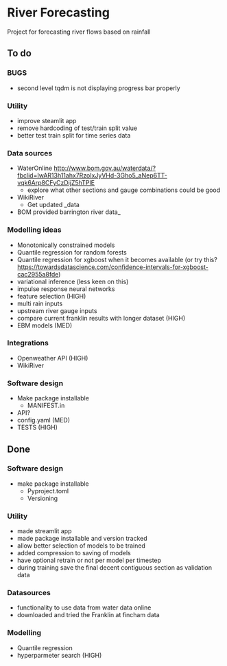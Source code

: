 # River Forecasting
Project for forecasting river flows based on rainfall

## To do

### BUGS
- second level tqdm is not displaying progress bar properly

### Utility

- improve steamlit app 
- remove hardcoding of test/train split value
- better test train split for time series data


### Data sources

- WaterOnline http://www.bom.gov.au/waterdata/?fbclid=IwAR13h11ahx7RzoIxJyVHd-3Gho5_aNep6TT-vqk6Arp8CFyCzDijZ5hTPIE
  - explore what other sections and gauge combinations could be good
- WikiRiver
  - Get updated _data
- BOM provided barrington river data_

### Modelling ideas

- Monotonically constrained models
- Quantile regression for random forests
- Quantile regression for xgboost when it becomes available (or try this? https://towardsdatascience.com/confidence-intervals-for-xgboost-cac2955a8fde)
- variational inference (less keen on this)
- impulse response neural networks
- feature selection (HIGH)
- multi rain inputs
- upstream river gauge inputs
- compare current franklin results with longer dataset (HIGH)
- EBM models (MED)

### Integrations

- Openweather API (HIGH)
- WikiRiver


### Software design

- Make package installable
  - MANIFEST.in
- API?
- config.yaml (MED)
- TESTS (HIGH)



## Done

### Software design
- make package installable
  - Pyproject.toml
  - Versioning

### Utility

- made streamlit app
- made package installable and version tracked
- allow better selection of models to be trained
- added compression to saving of models
- have optional retrain or not per model per timestep
- during training save the final decent contiguous section as validation data


### Datasources

- functionality to use data from water data online
- downloaded and tried the Franklin at fincham data

### Modelling

- Quantile regression
- hyperparmeter search (HIGH)
